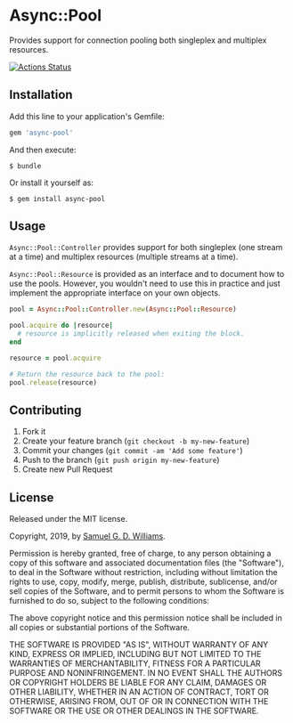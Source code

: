 # Async::Pool

Provides support for connection pooling both singleplex and multiplex resources.

[![Actions Status](https://github.com/socketry/async-pool/workflows/Development/badge.svg)](https://github.com/socketry/async-pool/actions?workflow=Development)

## Installation

Add this line to your application's Gemfile:

```ruby
gem 'async-pool'
```

And then execute:

	$ bundle

Or install it yourself as:

	$ gem install async-pool

## Usage

`Async::Pool::Controller` provides support for both singleplex (one stream at a time) and multiplex resources (multiple streams at a time).

`Async::Pool::Resource` is provided as an interface and to document how to use the pools. However, you wouldn't need to use this in practice and just implement the appropriate interface on your own objects.

```ruby
pool = Async::Pool::Controller.new(Async::Pool::Resource)

pool.acquire do |resource|
  # resource is implicitly released when exiting the block.
end

resource = pool.acquire

# Return the resource back to the pool:
pool.release(resource)
```

## Contributing

1. Fork it
2. Create your feature branch (`git checkout -b my-new-feature`)
3. Commit your changes (`git commit -am 'Add some feature'`)
4. Push to the branch (`git push origin my-new-feature`)
5. Create new Pull Request

## License

Released under the MIT license.

Copyright, 2019, by [Samuel G. D. Williams](http://www.codeotaku.com).

Permission is hereby granted, free of charge, to any person obtaining a copy
of this software and associated documentation files (the "Software"), to deal
in the Software without restriction, including without limitation the rights
to use, copy, modify, merge, publish, distribute, sublicense, and/or sell
copies of the Software, and to permit persons to whom the Software is
furnished to do so, subject to the following conditions:

The above copyright notice and this permission notice shall be included in
all copies or substantial portions of the Software.

THE SOFTWARE IS PROVIDED "AS IS", WITHOUT WARRANTY OF ANY KIND, EXPRESS OR
IMPLIED, INCLUDING BUT NOT LIMITED TO THE WARRANTIES OF MERCHANTABILITY,
FITNESS FOR A PARTICULAR PURPOSE AND NONINFRINGEMENT. IN NO EVENT SHALL THE
AUTHORS OR COPYRIGHT HOLDERS BE LIABLE FOR ANY CLAIM, DAMAGES OR OTHER
LIABILITY, WHETHER IN AN ACTION OF CONTRACT, TORT OR OTHERWISE, ARISING FROM,
OUT OF OR IN CONNECTION WITH THE SOFTWARE OR THE USE OR OTHER DEALINGS IN
THE SOFTWARE.
